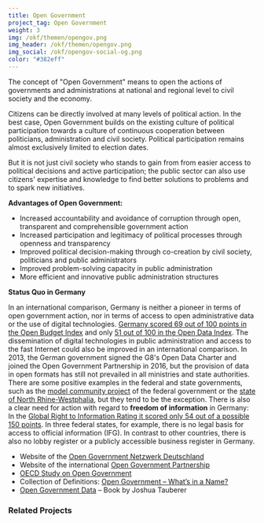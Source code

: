 ```yaml
---
title: Open Government
project_tag: Open Government
weight: 3
img: /okf/themen/opengov.png
img_header: /okf/themen/opengov.png
img_social: /okf/opengov-social-og.png
color: "#382eff"
---
```


The concept of "Open Government" means to open the actions of governments and administrations at national and regional level to civil society and the economy. 

<!--more-->

Citizens can be directly involved at many levels of political action. In the best case, Open Government builds on the existing culture of political participation towards a culture of continuous cooperation between politicians, administration and civil society. Political participation remains almost exclusively limited to election dates.

But it is not just civil society who stands to gain from from easier access to political decisions and active participation; the public sector can also use citizens' expertise and knowledge to find better solutions to problems and to spark new initiatives.

**Advantages of Open Government:**

* Increased accountability and avoidance of corruption through open, transparent and comprehensible government action
* Increased participation and legitimacy of political processes through openness and transparency
* Improved political decision-making through co-creation by civil society, politicians and public administrators 
* Improved problem-solving capacity in public administration
* More efficient and innovative public administration structures

**Status Quo in Germany**

In an international comparison, Germany is neither a pioneer in terms of open government action, nor in terms of access to open administrative data or the use of digital technologies. [Germany scored 69](https://www.internationalbudget.org/open-budget-survey/results-by-country/country-info/?country=de)[ out of 100](https://www.internationalbudget.org/open-budget-survey/results-by-country/country-info/?country=de)[ points in the Open Budget Index](https://www.internationalbudget.org/open-budget-survey/results-by-country/country-info/?country=de) and only [51 out of 100 in the Open Data Index](https://index.okfn.org/place/de/). The dissemination of digital technologies in public administration and access to the fast Internet could also be improved in an international comparison. In 2013, the German government signed the G8's Open Data Charter and joined the Open Government Partnership in 2016, but the provision of data in open formats has still not prevailed in all ministries and state authorities. There are some positive examples in the federal and state governments, such as the [model community project](http://open-government-kommunen.de/) of the federal government or the [state of North Rhine-Westphalia](https://www.land.nrw/de/pressemitteilung/land-investiert-91-millionen-euro-modellkommunen-um-digitale-angebote-fuer-buerger), but they tend to be the exception. There is also a clear need for action with regard to **freedom of information** in Germany: In the [Global Right to Information Rating it scored only 54 out of a possible 150 points](https://www.rti-rating.org/country-detail/?country=Germany). In three federal states, for example, there is no legal basis for access to official information (IFG). In contrast to other countries, there is also no lobby register or a publicly accessible business register in Germany. 


* Website of the [Open Government Netzwerk Deutschland](https://opengovpartnership.de/)
* Website of the international [Open Government Partnership](https://www.opengovpartnership.org/)
* [OECD Study on Open Government](https://opengovpartnership.de/files/2018/05/oecd-studie-open-government.pdf)
* Collection of Definitions: [Open Government – What’s in a Name?](http://thegovlab.org/open-government-whats-in-a-name/)
* [Open Government Data](https://opengovdata.io/) – Book by Joshua Tauberer

### Related Projects
